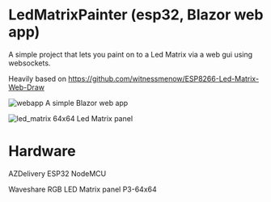 # LedMatrixPainter (esp32, Blazor web app)

A simple project that lets you paint on to a Led Matrix via a web gui using websockets.

Heavily based on https://github.com/witnessmenow/ESP8266-Led-Matrix-Web-Draw

![webapp](https://user-images.githubusercontent.com/53916475/226210430-d6956529-d5ce-4b80-81ca-00fdfa3b452d.png)
A simple Blazor web app

![led_matrix](https://user-images.githubusercontent.com/53916475/226210446-06747ced-1ae4-44cd-a4b6-991503c04f54.jpg)
64x64 Led Matrix panel

# Hardware
AZDelivery ESP32 NodeMCU

Waveshare RGB LED Matrix panel P3-64x64
